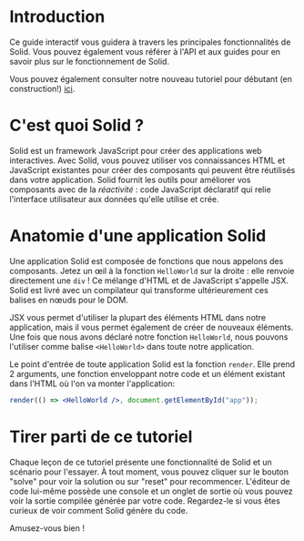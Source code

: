 # Introduction

Ce guide interactif vous guidera à travers les principales fonctionnalités de Solid. Vous pouvez également vous référer à l'API et aux guides pour en savoir plus sur le fonctionnement de Solid.

Vous pouvez également consulter notre nouveau tutoriel pour débutant (en construction!) [ici](https://docs.solidjs.com/tutorials/getting-started-with-solid/).

# C'est quoi Solid ?

Solid est un framework JavaScript pour créer des applications web interactives.
Avec Solid, vous pouvez utiliser vos connaissances HTML et JavaScript existantes pour créer des composants qui peuvent être réutilisés dans votre application.
Solid fournit les outils pour améliorer vos composants avec de la _réactivité_ : code JavaScript déclaratif qui relie l'interface utilisateur aux données qu'elle utilise et crée.

# Anatomie d'une application Solid

Une application Solid est composée de fonctions que nous appelons des composants. Jetez un œil à la fonction `HelloWorld` sur la droite : elle renvoie directement une `div` ! Ce mélange d'HTML et de JavaScript s'appelle JSX. Solid est livré avec un compilateur qui transforme ultérieurement ces balises en nœuds pour le DOM.

JSX vous permet d'utiliser la plupart des éléments HTML dans notre application, mais il vous permet également de créer de nouveaux éléments. Une fois que nous avons déclaré notre fonction `HelloWorld`, nous pouvons l'utiliser comme balise `<HelloWorld>` dans toute notre application.

Le point d'entrée de toute application Solid est la fonction `render`. Elle prend 2 arguments, une fonction enveloppant notre code et un élément existant dans l'HTML où l'on va monter l'application:

```jsx
render(() => <HelloWorld />, document.getElementById("app"));
```

# Tirer parti de ce tutoriel

Chaque leçon de ce tutoriel présente une fonctionnalité de Solid et un scénario pour l'essayer. À tout moment, vous pouvez cliquer sur le bouton "solve" pour voir la solution ou sur "reset" pour recommencer. L'éditeur de code lui-même possède une console et un onglet de sortie où vous pouvez voir la sortie compilée générée par votre code. Regardez-le si vous êtes curieux de voir comment Solid génère du code.

Amusez-vous bien !
